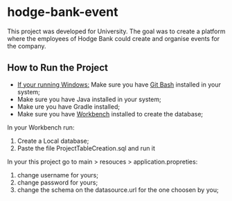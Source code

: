 # hodge-bank-event
This project was developed for University. The goal was to create a platform where the employees of Hodge Bank could create and organise events for the company.

## How to Run the Project

* <ins>If your running Windows:</ins> Make sure you have [Git Bash](https://www.stanleyulili.com/git/how-to-install-git-bash-on-windows/) installed in your system;
* Make sure you have Java installed in your system;
* Make ure you have Gradle installed;
* Make sure you have [Workbench](https://www.mysql.com/products/workbench/) installed to create the database; 

In your Workbench run:
1. Create a Local database;
2. Paste the file ProjectTableCreation.sql and run it

In your this project go to main > resouces > application.propreties:
1. change username for yours;
2. change password for yours;
3. change the schema on the datasource.url for the one choosen by you;
